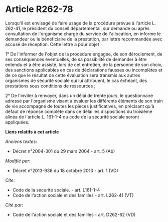 # Article R262-78

Lorsqu'il est envisagé de faire usage de la procédure prévue à l'article L. 262-41, le président du conseil départemental,
sur demande ou après consultation de l'organisme chargé du service de l'allocation, en informe le demandeur ou le
bénéficiaire de la prestation, par lettre recommandée avec accusé de réception. Cette lettre a pour objet : 

1° De l'informer de l'objet de la procédure engagée, de son déroulement, de ses conséquences éventuelles, de sa possibilité
de demander à être entendu et à être assisté, lors de cet entretien, de la personne de son choix, des sanctions applicables
en cas de déclarations fausses ou incomplètes et de ce que le résultat de cette évaluation sera transmis aux autres
organismes de sécurité sociale qui lui attribuent, le cas échéant, des prestations sous conditions de ressources ; 

2° De l'inviter à renvoyer, dans un délai de trente jours, le questionnaire adressé par l'organisme visant à évaluer les
différents éléments de son train de vie accompagné de toutes les pièces justificatives, en précisant qu'à défaut de réponse
complète dans ce délai les dispositions du troisième alinéa de l'article L. 161-1-4 du code de la sécurité sociale seront
appliquées.

**Liens relatifs à cet article**

_Anciens textes_:

  - Décret n°2004-301 du 29 mars 2004 - art. 5 (Ab)

_Modifié par_:

  - Décret n°2013-938 du 18 octobre 2013 - art. 1 (VD)

_Cite_:

  - Code de la sécurité sociale. - art. L161-1-4
  - Code de l'action sociale et des familles - art. L262-41 (VT)

_Cité par_:

  - Code de l'action sociale et des familles - art. D262-62 (VD)
